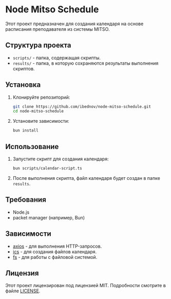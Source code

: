 # Node Mitso Schedule

Этот проект предназначен для создания календаря на основе расписания преподавателя из системы MITSO.

## Структура проекта

- `scripts/` - папка, содержащая скрипты.
- `results/` - папка, в которую сохраняются результаты выполнения скриптов.

## Установка

1. Клонируйте репозиторий:

    ```bash
    git clone https://github.com/ibednov/node-mitso-schedule.git
    cd node-mitso-schedule
    ```

2. Установите зависимости:

    ```bash
    bun install
    ```

## Использование

1. Запустите скрипт для создания календаря:

    ```bash
    bun scripts/calendar-script.ts
    ```

2. После выполнения скрипта, файл календаря будет создан в папке `results`.


## Требования

- Node.js
- packet manager (например, Bun)

## Зависимости

- [axios](https://www.npmjs.com/package/axios) - для выполнения HTTP-запросов.
- [ics](https://www.npmjs.com/package/ics) - для создания файлов календаря.
- [fs](https://nodejs.org/api/fs.html) - для работы с файловой системой.

## Лицензия

Этот проект лицензирован под лицензией MIT. Подробности смотрите в файле [LICENSE](LICENSE).
